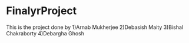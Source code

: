 # FinalyrProject
This is the project done by 
1)Arnab Mukherjee 
2)Debasish Maity
3)Bishal Chakraborty 
4)Debargha Ghosh
